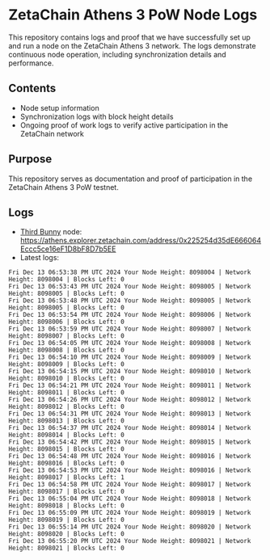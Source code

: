# ZetaChain Athens 3 PoW Node Logs
This repository contains logs and proof that we have successfully set up and run a node on the ZetaChain Athens 3 network. The logs demonstrate continuous node operation, including synchronization details and performance.

## Contents
- Node setup information
- Synchronization logs with block height details
- Ongoing proof of work logs to verify active participation in the ZetaChain network

## Purpose
This repository serves as documentation and proof of participation in the ZetaChain Athens 3 PoW testnet.

## Logs

- [Third Bunny](https://thirdbunny.xyz/) node: https://athens.explorer.zetachain.com/address/0x225254d35dE666064Eccc5ce16eF1D8bF8D7b5EE
- Latest logs:
```
Fri Dec 13 06:53:38 PM UTC 2024 Your Node Height: 8098004 | Network Height: 8098004 | Blocks Left: 0
Fri Dec 13 06:53:43 PM UTC 2024 Your Node Height: 8098005 | Network Height: 8098005 | Blocks Left: 0
Fri Dec 13 06:53:48 PM UTC 2024 Your Node Height: 8098005 | Network Height: 8098005 | Blocks Left: 0
Fri Dec 13 06:53:54 PM UTC 2024 Your Node Height: 8098006 | Network Height: 8098006 | Blocks Left: 0
Fri Dec 13 06:53:59 PM UTC 2024 Your Node Height: 8098007 | Network Height: 8098007 | Blocks Left: 0
Fri Dec 13 06:54:05 PM UTC 2024 Your Node Height: 8098008 | Network Height: 8098008 | Blocks Left: 0
Fri Dec 13 06:54:10 PM UTC 2024 Your Node Height: 8098009 | Network Height: 8098009 | Blocks Left: 0
Fri Dec 13 06:54:15 PM UTC 2024 Your Node Height: 8098010 | Network Height: 8098010 | Blocks Left: 0
Fri Dec 13 06:54:21 PM UTC 2024 Your Node Height: 8098011 | Network Height: 8098011 | Blocks Left: 0
Fri Dec 13 06:54:26 PM UTC 2024 Your Node Height: 8098012 | Network Height: 8098012 | Blocks Left: 0
Fri Dec 13 06:54:31 PM UTC 2024 Your Node Height: 8098013 | Network Height: 8098013 | Blocks Left: 0
Fri Dec 13 06:54:37 PM UTC 2024 Your Node Height: 8098014 | Network Height: 8098014 | Blocks Left: 0
Fri Dec 13 06:54:42 PM UTC 2024 Your Node Height: 8098015 | Network Height: 8098015 | Blocks Left: 0
Fri Dec 13 06:54:48 PM UTC 2024 Your Node Height: 8098016 | Network Height: 8098016 | Blocks Left: 0
Fri Dec 13 06:54:53 PM UTC 2024 Your Node Height: 8098016 | Network Height: 8098017 | Blocks Left: 1
Fri Dec 13 06:54:58 PM UTC 2024 Your Node Height: 8098017 | Network Height: 8098017 | Blocks Left: 0
Fri Dec 13 06:55:04 PM UTC 2024 Your Node Height: 8098018 | Network Height: 8098018 | Blocks Left: 0
Fri Dec 13 06:55:09 PM UTC 2024 Your Node Height: 8098019 | Network Height: 8098019 | Blocks Left: 0
Fri Dec 13 06:55:14 PM UTC 2024 Your Node Height: 8098020 | Network Height: 8098020 | Blocks Left: 0
Fri Dec 13 06:55:20 PM UTC 2024 Your Node Height: 8098021 | Network Height: 8098021 | Blocks Left: 0
```
